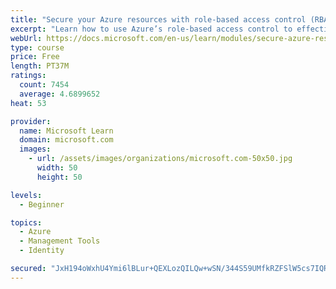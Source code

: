 ```yaml
---
title: "Secure your Azure resources with role-based access control (RBAC)"
excerpt: "Learn how to use Azure’s role-based access control to effectively manage your team’s access to Azure resources."
webUrl: https://docs.microsoft.com/en-us/learn/modules/secure-azure-resources-with-rbac/
type: course
price: Free
length: PT37M
ratings:
  count: 7454
  average: 4.6899652
heat: 53

provider:
  name: Microsoft Learn
  domain: microsoft.com
  images:
    - url: /assets/images/organizations/microsoft.com-50x50.jpg
      width: 50
      height: 50

levels:
  - Beginner

topics:
  - Azure
  - Management Tools
  - Identity

secured: "JxH194oWxhU4Ymi6lBLur+QEXLozQILQw+wSN/344S59UMfkRZFSlW5cs7IQRAEZOzwGPi6y9J/3Q8lxoZTqH0sz1JDq+LWcZGpz/KZFOIHqkN5hBvvUO/ohPYCU2Yec1ue5YIdX03FUGDKSYTVsMk2lGUWWS2DwFTqlVl75AD6Od5rHaJYQCu1Vu4WsFLgsUZbClKm3VEeR8bhHFvN4Qzu1LfUJ3/TeGUxPXlFQBz49fZn3F5iNHk76D3mSRwBppYnzYGkjC8x7V88b4j7e9eC4I8G/pKwZiSdlEo350IecwWkFJNoiX1SKx0wbZtwgTDgFAaF6bVQkKiT2sKahdSLmqr7EwXpnDqN6B6/JagDE7g4Jf6+GG3UjbBfA9keegNDb44QzBNlnX8QlL5cjUS36VybeRp48F9BGzb5AgJ8=;B6JaYYmOZrT5xw5UieT3Tw=="
---
```


